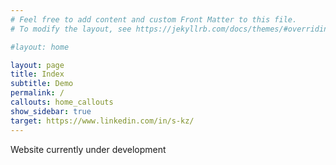 ```yaml
---
# Feel free to add content and custom Front Matter to this file.
# To modify the layout, see https://jekyllrb.com/docs/themes/#overriding-theme-defaults

#layout: home

layout: page
title: Index
subtitle: Demo
permalink: /
callouts: home_callouts
show_sidebar: true
target: https://www.linkedin.com/in/s-kz/
---
```


Website currently under development
